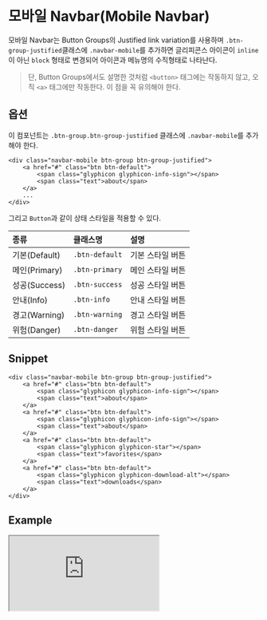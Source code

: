 <!--
{
    "id": 4221,
    "title": "모바일 Navbar(Mobile Navbar)",
    "outline": "모바일 Navbar는 Button Groups의 Justified link variation를 사용하며 `.btn-group-justified`클래스에 `.navbar-mobile`를 추가하면 글리피콘스 아이콘이 `inline`이 아닌 `block` 형태로 변경되어 아이콘과 메뉴명의 수직형태로 나타난다.",
    "tags": ["widget", "component"],
    "order": [4, 2, 21],
    "thumbnail": "4.2.21.mobile-navbar.png"
}
-->

# 모바일 Navbar(Mobile Navbar)
모바일 Navbar는 Button Groups의 Justified link variation를 사용하며 `.btn-group-justified`클래스에 `.navbar-mobile`를 추가하면
글리피콘스 아이콘이 `inline`이 아닌 `block` 형태로 변경되어 아이콘과 메뉴명의 수직형태로 나타난다.

> 단, Button Groups에서도 설명한 것처럼 `<button>` 태그에는 작동하지 않고, 오직 `<a>` 태그에만 작동한다. 이 점을 꼭 유의해야 한다.

## 옵션
이 컴포넌트는 `.btn-group.btn-group-justified` 클래스에 `.navbar-mobile`를 추가해야 한다.

```
<div class="navbar-mobile btn-group btn-group-justified">
    <a href="#" class="btn btn-default">
        <span class="glyphicon glyphicon-info-sign"></span>
        <span class="text">about</span>
    </a>
    ...
</div>
```

그리고 `Button`과 같이 상태 스타일을 적용할 수 있다.

종류 | 클래스명 | 설명
:-- | :-- | :--
기본(Default) | `.btn-default` | 기본 스타일 버튼
메인(Primary) | `.btn-primary` | 메인 스타일 버튼
성공(Success) | `.btn-success` | 성공 스타일 버튼
안내(Info) | `.btn-info` | 안내 스타일 버튼
경고(Warning) | `.btn-warning` | 경고 스타일 버튼
위험(Danger) | `.btn-danger` | 위험 스타일 버튼

## Snippet
```
<div class="navbar-mobile btn-group btn-group-justified">
    <a href="#" class="btn btn-default">
        <span class="glyphicon glyphicon-info-sign"></span>
        <span class="text">about</span>
    </a>
    <a href="#" class="btn btn-default">
        <span class="glyphicon glyphicon-info-sign"></span>
        <span class="text">about</span>
    </a>
    <a href="#" class="btn btn-default">
        <span class="glyphicon glyphicon-star"></span>
        <span class="text">favorites</span>
    </a>
    <a href="#" class="btn btn-default">
        <span class="glyphicon glyphicon-download-alt"></span>
        <span class="text">downloads</span>
    </a>
</div>
```

## Example
<iframe class="jsbin-livecode" src="http://jsbin.com/irIwOXA/3/embed?html,output"></iframe>